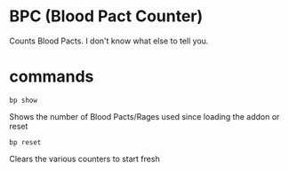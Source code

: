 # BPC (Blood Pact Counter)

Counts Blood Pacts. I don't know what else to tell you.

# commands

`bp show`

Shows the number of Blood Pacts/Rages used since loading the addon or reset

`bp reset`

Clears the various counters to start fresh
